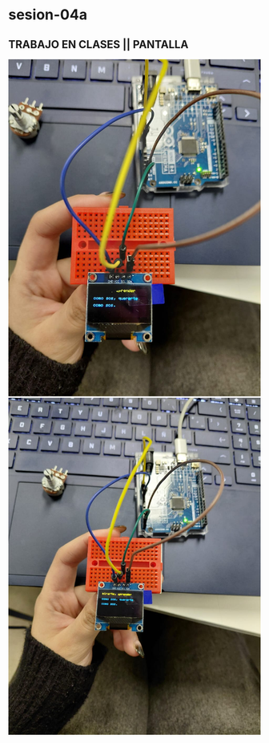 # sesion-04a
## TRABAJO EN CLASES || PANTALLA 
![Pantalla 1](./imagenes/PA1.jpeg)
![Pantalla 2](./imagenes/PA2.jpeg)
